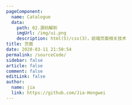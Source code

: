 ```yaml
---
pageComponent:
  name: Catalogue
  data:
    path: 02.源码解析
    imgUrl: /img/ui.png
    description: html(5)/css(3)，前端页面相关技术
title: 页面
date: 2020-03-11 21:50:54
permalink: /sourceCode/
sidebar: false
article: false
comment: false
editLink: false
author:
  name: jia
  link: https://github.com/Jia-Hongwei
---
```

